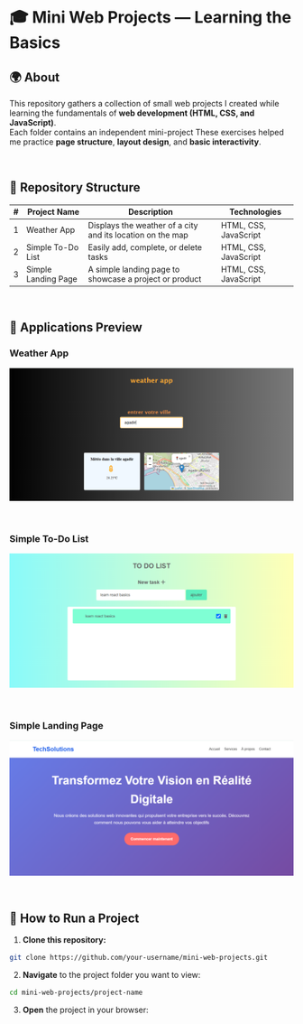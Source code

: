 # 🎓 Mini Web Projects — Learning the Basics

## 🌍 About

This repository gathers a collection of small web projects I created while learning the fundamentals of **web development (HTML, CSS, and JavaScript)**.  
Each folder contains an independent mini-project 
These exercises helped me practice **page structure**, **layout design**, and **basic interactivity**.

<br/>

## 📁 Repository Structure

| # | Project Name          | Description                                              | Technologies              |
|---|----------------------|----------------------------------------------------------|---------------------------|
| 1 | Weather App           | Displays the weather of a city and its location on the map | HTML, CSS, JavaScript     |
| 2 | Simple To-Do List     | Easily add, complete, or delete tasks                   | HTML, CSS, JavaScript     |
| 3 | Simple Landing Page   | A simple landing page to showcase a project or product  | HTML, CSS, JavaScript     |

<br/>

## 📸 Applications Preview

### Weather App
<p align="center">
  <img src="docs/weather-app.png" alt="weather-app" width="600"/>
  </p>

  <br/>
  
### Simple To-Do List 
<p align="center">
  <img src="docs/todolistimage.png" alt="todolistimag" width="600"/>
  </p>

  <br/>
    
### Simple Landing Page 
<p align="center">
  <img src="docs/landingpage.png" alt="landingpage" width="600"/>
  </p>

  <br/>


## 🚀 How to Run a Project

1. **Clone this repository:**

```bash
git clone https://github.com/your-username/mini-web-projects.git
```
2. **Navigate** to the project folder you want to view:
```bash
cd mini-web-projects/project-name
```
3. **Open** the project in your browser:
 

